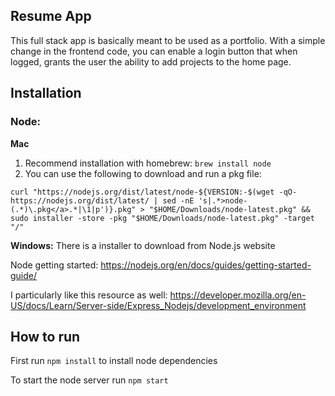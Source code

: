 
## Resume App
This full stack app is basically meant to be used as a portfolio. With a simple change in the frontend code, you can enable a login button that when logged, grants the user the ability to add projects to the home page.  



## Installation
### Node:
**Mac**
1. Recommend installation with homebrew: `brew install node`
2. You can use the following to download and run a pkg file:

`curl "https://nodejs.org/dist/latest/node-${VERSION:-$(wget -qO- https://nodejs.org/dist/latest/ | sed -nE 's|.*>node-(.*)\.pkg</a>.*|\1|p')}.pkg" > "$HOME/Downloads/node-latest.pkg" && sudo installer -store -pkg "$HOME/Downloads/node-latest.pkg" -target "/"`

**Windows:** There is a installer to download from Node.js website

Node getting started: https://nodejs.org/en/docs/guides/getting-started-guide/

I particularly like this resource as well: https://developer.mozilla.org/en-US/docs/Learn/Server-side/Express_Nodejs/development_environment

## How to run
First run `npm install` to install node dependencies

To start the node server run `npm start`
